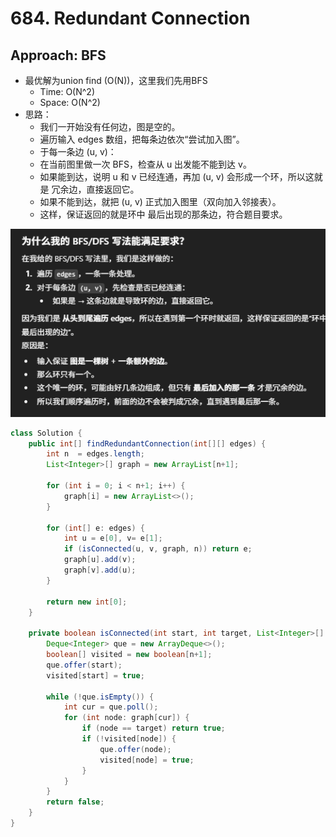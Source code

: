 # 684. Redundant Connection

## Approach: BFS
- 最优解为union find (O(N))，这里我们先用BFS
    - Time: O(N^2)
    - Space:  O(N^2)
- 思路：
    - 我们一开始没有任何边，图是空的。
    - 遍历输入 edges 数组，把每条边依次“尝试加入图”。
    - 于每一条边 (u, v)：
    - 在当前图里做一次 BFS，检查从 u 出发能不能到达 v。
    - 如果能到达，说明 u 和 v 已经连通，再加 (u, v) 会形成一个环，所以这就是 冗余边，直接返回它。
    - 如果不能到达，就把 (u, v) 正式加入图里（双向加入邻接表）。
    - 这样，保证返回的就是环中 最后出现的那条边，符合题目要求。

![alt text](image.png)

```java
class Solution {
    public int[] findRedundantConnection(int[][] edges) {
        int n  = edges.length;
        List<Integer>[] graph = new ArrayList[n+1];

        for (int i = 0; i < n+1; i++) {
            graph[i] = new ArrayList<>();
        }

        for (int[] e: edges) {
            int u = e[0], v= e[1];
            if (isConnected(u, v, graph, n)) return e;
            graph[u].add(v);
            graph[v].add(u);
        }

        return new int[0];
    }

    private boolean isConnected(int start, int target, List<Integer>[] graph, int n) {
        Deque<Integer> que = new ArrayDeque<>();
        boolean[] visited = new boolean[n+1];
        que.offer(start);
        visited[start] = true;

        while (!que.isEmpty()) {
            int cur = que.poll();
            for (int node: graph[cur]) {
                if (node == target) return true;
                if (!visited[node]) {
                    que.offer(node);
                    visited[node] = true;
                }
            }
        }
        return false;
    }
}
```